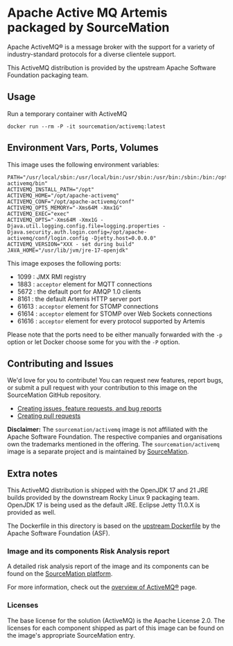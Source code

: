 # Apache Active MQ Artemis packaged by SourceMation

Apache ActiveMQ® is a message broker with the support for a variety of
industry-standard protocols for a diverse clientele support.

This ActiveMQ distribution is provided by the upstream Apache Software
Foundation packaging team.

## Usage

Run a temporary container with ActiveMQ

```
docker run --rm -P -it sourcemation/activemq:latest
```

## Environment Vars, Ports, Volumes

This image uses the following environment variables:

```
PATH="/usr/local/sbin:/usr/local/bin:/usr/sbin:/usr/bin:/sbin:/bin:/opt/apache-activemq/bin"
ACTIVEMQ_INSTALL_PATH="/opt"
ACTIVEMQ_HOME="/opt/apache-activemq"
ACTIVEMQ_CONF="/opt/apache-activemq/conf"
ACTIVEMQ_OPTS_MEMORY="-Xms64M -Xmx1G"
ACTIVEMQ_EXEC="exec"
ACTIVEMQ_OPTS="-Xms64M -Xmx1G -Djava.util.logging.config.file=logging.properties -Djava.security.auth.login.config=/opt/apache-activemq/conf/login.config -Djetty.host=0.0.0.0"
ACTIVEMQ_VERSION="XXX - set during build"
JAVA_HOME="/usr/lib/jvm/jre-17-openjdk"
```

This image exposes the following ports:

- 1099 : JMX RMI registry
- 1883 : `acceptor` element for MQTT connections
- 5672 : the default port for AMQP 1.0 clients
- 8161 : the default Artemis HTTP server port
- 61613 : `acceptor` element for STOMP connections
- 61614 : `acceptor` element for STOMP over Web Sockets connections
- 61616 : `acceptor` element for every protocol supported by Artemis

Please note that the ports need to be either manually forwarded with the
`-p` option or let Docker choose some for you with the `-P` option.


## Contributing and Issues

We'd love for you to contribute! You can request new features, report bugs, or
submit a pull request with your contribution to this image on the SourceMation
GitHub repository.

- [Creating issues, feature requests, and bug reports](https://github.com/SourceMation/images/issues/new/choose)
- [Creating pull requests](https://github.com/SourceMation/images/compare)

**Disclaimer:** The `sourcemation/activemq` image is not affiliated with the
Apache Software Foundation. The respective companies and organisations own the
trademarks mentioned in the offering. The `sourcemation/activemq` image is a
separate project and is maintained by [SourceMation](https://sourcemation.com).

## Extra notes

This ActiveMQ distribution is shipped with the OpenJDK 17 and 21 JRE builds
provided by the downstream Rocky Linux 9 packaging team. OpenJDK 17 is being
used as the default JRE. Eclipse Jetty 11.0.X is provided as well.

The Dockerfile in this directory is based on the [upstream
Dockerfile](https://github.com/apache/activemq/blob/main/assembly/src/docker/Dockerfile)
by the Apache Software Foundation (ASF).

### Image and its components Risk Analysis report

A detailed risk analysis report of the image and its components can be
found on the [SourceMation
platform](https://www.sourcemation.com/).

For more information, check out the [overview of
ActiveMQ®](https://activemq.apache.org/) page.

### Licenses

The base license for the solution (ActiveMQ) is the Apache License 2.0. The
licenses for each component shipped as part of this image can be found on the
image's appropriate SourceMation entry.
